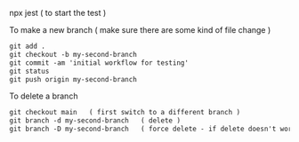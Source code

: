 npx jest  ( to start the test )


To make a new branch  ( make sure there are some kind of file change )
```md
git add .
git checkout -b my-second-branch
git commit -am 'initial workflow for testing'
git status
git push origin my-second-branch
```
 
To delete a branch
```md
git checkout main   ( first switch to a different branch )
git branch -d my-second-branch   ( delete )
git branch -D my-second-branch   ( force delete - if delete doesn't work )
```